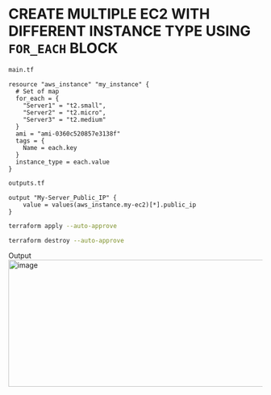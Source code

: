 # CREATE MULTIPLE EC2 WITH DIFFERENT INSTANCE TYPE USING `FOR_EACH` BLOCK

```sh
main.tf
```
```hcl
resource "aws_instance" "my_instance" {
  # Set of map
  for_each = {
    "Server1" = "t2.small",
    "Server2" = "t2.micro",
    "Server3" = "t2.medium"
  }
  ami = "ami-0360c520857e3138f"
  tags = {
    Name = each.key
  }
  instance_type = each.value
}
```
```sh
outputs.tf
```
```hcl
output "My-Server_Public_IP" {
    value = values(aws_instance.my-ec2)[*].public_ip
}
```
```sh
terraform apply --auto-approve
```
```sh
terraform destroy --auto-approve
```

Output <br>
<img width="877" height="252" alt="image" src="https://github.com/user-attachments/assets/79862723-9439-40ce-bad9-53278238b9f6" />
